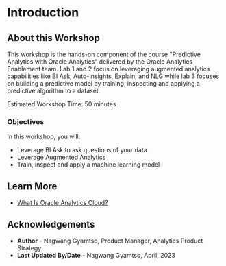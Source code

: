 # Introduction

## About this Workshop

This workshop is the hands-on component of the course "Predictive Analytics with Oracle Analytics" delivered by the Oracle Analytics Enablement team. Lab 1 and 2 focus on leveraging augmented analytics capabilities like BI Ask, Auto-Insights, Explain, and NLG while lab 3 focuses on building a predictive model by training, inspecting and applying a predictive algorithm to a dataset.

Estimated Workshop Time: 50 minutes


### Objectives

In this workshop, you will:
* Leverage BI Ask to ask questions of your data
* Leverage Augmented Analytics
* Train, inspect and apply a machine learning model


## Learn More
* [What Is Oracle Analytics Cloud?](https://docs.oracle.com/en/cloud/paas/analytics-cloud/acsgs/what-is-oracle-analytics-cloud.html)

## Acknowledgements
* **Author** - Nagwang Gyamtso, Product Manager, Analytics Product Strategy
* **Last Updated By/Date** - Nagwang Gyamtso, April, 2023
